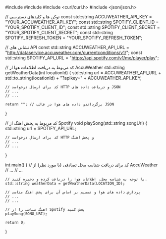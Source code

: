 #include <iostream>
#include <string>
#include <curl/curl.h>
#include <json/json.h>

// توکن ها و کلیدهای دسترسی
const std::string ACCUWEATHER_API_KEY = "YOUR_ACCUWEATHER_API_KEY";
const std::string SPOTIFY_CLIENT_ID = "YOUR_SPOTIFY_CLIENT_ID";
const std::string SPOTIFY_CLIENT_SECRET = "YOUR_SPOTIFY_CLIENT_SECRET";
const std::string SPOTIFY_REFRESH_TOKEN = "YOUR_SPOTIFY_REFRESH_TOKEN";

// نشانی های API
const std::string ACCUWEATHER_API_URL = "http://dataservice.accuweather.com/currentconditions/v1/";
const std::string SPOTIFY_API_URL = "https://api.spotify.com/v1/me/player/play";

// کد مربوط به دریافت اطلاعات هوا از AccuWeather
std::string getWeatherData(int locationId) {
    std::string url = ACCUWEATHER_API_URL + std::to_string(locationId) + "?apikey=" + ACCUWEATHER_API_KEY;
    
    // کد برای ارسال درخواست HTTP و دریافت داده های JSON
    // ...
    // ...
    
    return ""; // برگرداندن داده های هوا در قالب JSON
}

// کد مربوط به پخش اهنگ از Spotify
void playSong(std::string songUri) {
    std::string url = SPOTIFY_API_URL;
    
    // کد برای ارسال درخواست HTTP و پخش اهنگ
    // ...
    // ...
}

int main() {
    // کد برای دریافت شناسه محل تصادفی (یا مورد نظر) از AccuWeather
    // ...
    // ...
    
    // با توجه به شناسه محل، اطلاعات هوا را دریافت کرده و ذخیره کنید.
    std::string weatherData = getWeatherData(LOCATION_ID);
    
    // پردازش داده های هوا و تصمیم بر اساس آن برای پخش اهنگ مناسب
    // ...
    // ...
    
    // اهنگ مناسب را از Spotify پخش کنید
    playSong(SONG_URI);
    
    return 0;
}

